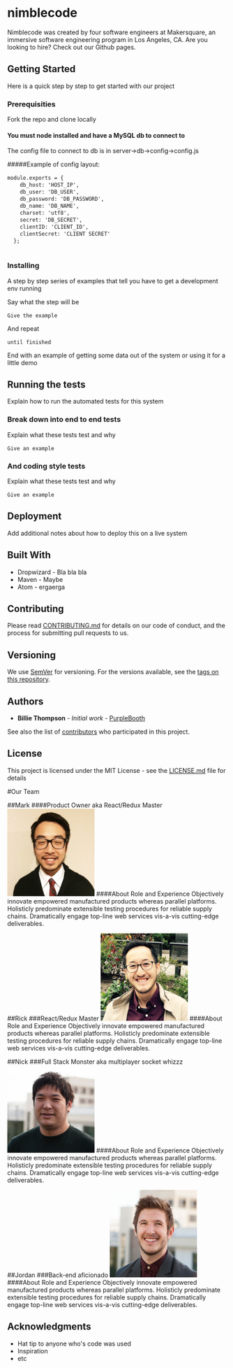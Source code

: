 # nimblecode

Nimblecode was created by four software engineers at Makersquare, an immersive software engineering program in Los Angeles, CA. Are you looking to hire? Check out our Github pages.

## Getting Started

Here is a quick step by step to get started with our project


### Prerequisities

Fork the repo and clone locally

#### You must node installed and have a MySQL db to connect to
The config file to connect to db is in server->db->config->config.js

#####Example of config layout:
```
module.exports = {
    db_host: 'HOST_IP',
    db_user: 'DB_USER',
    db_password: 'DB_PASSWORD',
    db_name: 'DB_NAME',
    charset: 'utf8',
    secret: 'DB_SECRET',
    clientID: 'CLIENT_ID',
    clientSecret: 'CLIENT SECRET'
  };


```

### Installing

A step by step series of examples that tell you have to get a development env running

Say what the step will be

```
Give the example
```

And repeat

```
until finished
```

End with an example of getting some data out of the system or using it for a little demo

## Running the tests

Explain how to run the automated tests for this system

### Break down into end to end tests

Explain what these tests test and why

```
Give an example
```

### And coding style tests

Explain what these tests test and why

```
Give an example
```

## Deployment

Add additional notes about how to deploy this on a live system

## Built With

* Dropwizard - Bla bla bla
* Maven - Maybe
* Atom - ergaerga

## Contributing

Please read [CONTRIBUTING.md](CONTRIBUTING.md) for details on our code of conduct, and the process for submitting pull requests to us.

## Versioning

We use [SemVer](http://semver.org/) for versioning. For the versions available, see the [tags on this repository](https://github.com/your/project/tags). 

## Authors

* **Billie Thompson** - *Initial work* - [PurpleBooth](https://github.com/PurpleBooth)

See also the list of [contributors](https://github.com/your/project/contributors) who participated in this project.

## License

This project is licensed under the MIT License - see the [LICENSE.md](LICENSE.md) file for details

#Our Team

##Mark
####Product Owner aka React/Redux Master
<img src="./client/assets/mark-profile.jpg" width="200" height="200" />
####About Role and Experience
Objectively innovate empowered manufactured products whereas parallel platforms. Holisticly predominate extensible testing procedures for reliable supply chains. Dramatically engage top-line web services vis-a-vis cutting-edge deliverables.

##Rick 
###React/Redux Master
<img src="./client/assets/rick-profile.jpg" width="200" height="200" />
####About Role and Experience
Objectively innovate empowered manufactured products whereas parallel platforms. Holisticly predominate extensible testing procedures for reliable supply chains. Dramatically engage top-line web services vis-a-vis cutting-edge deliverables.

##Nick 
###Full Stack Monster aka multiplayer socket whizzz
<img src="./client/assets/nick-profile.jpg" width="200" height="200" />
####About Role and Experience
Objectively innovate empowered manufactured products whereas parallel platforms. Holisticly predominate extensible testing procedures for reliable supply chains. Dramatically engage top-line web services vis-a-vis cutting-edge deliverables.

##Jordan
###Back-end aficionado
<img src="./client/assets/jordan-profile.jpg" width="200" height="200" />
####About Role and Experience
Objectively innovate empowered manufactured products whereas parallel platforms. Holisticly predominate extensible testing procedures for reliable supply chains. Dramatically engage top-line web services vis-a-vis cutting-edge deliverables.

## Acknowledgments

* Hat tip to anyone who's code was used
* Inspiration
* etc
